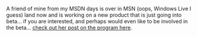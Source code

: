 A friend of mine from my MSDN days is over in MSN (oops, Windows Live I guess) land now and is working on a new product that is just going into beta&#8230; if you are interested, and perhaps would even like to be involved in the beta&#8230; <a href="http://blogs.msdn.com/lauraj/archive/2006/08/25/724261.aspx" target="_blank" class="broken_link">check out her post on the program here</a>.